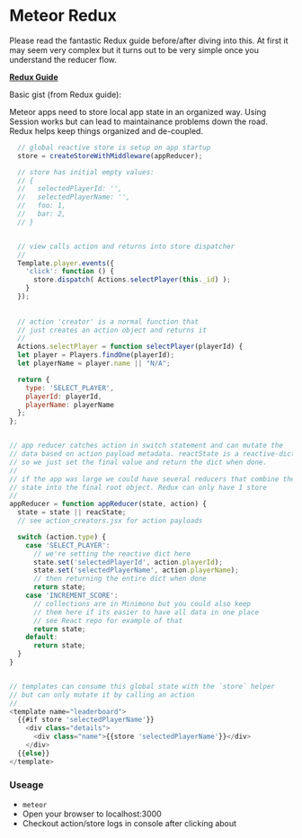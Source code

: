 # Meteor Redux

Please read the fantastic Redux guide before/after diving into this. At first it may seem very complex
but it turns out to be very simple once you understand the reducer flow.

**[Redux Guide](http://rackt.github.io/redux/index.html)**

Basic gist (from Redux guide):

Meteor apps need to store local app state in an organized way. Using Session works but can lead to
maintainance problems down the road. Redux helps keep things organized and de-coupled.

```javascript 
  // global reactive store is setup on app startup
  store = createStoreWithMiddleware(appReducer);

  // store has initial empty values:
  // {
  //   selectedPlayerId: '',
  //   selectedPlayerName: '',
  //   foo: 1,
  //   bar: 2,
  // }


  // view calls action and returns into store dispatcher
  //
  Template.player.events({
    'click': function () {
      store.dispatch( Actions.selectPlayer(this._id) );
    }
  });     
  
  
  // action 'creator' is a normal function that 
  // just creates an action object and returns it
  //
  Actions.selectPlayer = function selectPlayer(playerId) {
  let player = Players.findOne(playerId);
  let playerName = player.name || "N/A";

  return {
    type: 'SELECT_PLAYER',
    playerId: playerId,
    playerName: playerName
  };
};   


// app reducer catches action in switch statement and can mutate the
// data based on action payload metadata. reactState is a reactive-dict
// so we just set the final value and return the dict when done.
//
// if the app was large we could have several reducers that combine the
// state into the final root object. Redux can only have 1 store
//
appReducer = function appReducer(state, action) {
  state = state || reacState;
  // see action_creators.jsx for action payloads

  switch (action.type) {
    case 'SELECT_PLAYER':
      // we're setting the reactive dict here
      state.set('selectedPlayerId', action.playerId);
      state.set('selectedPlayerName', action.playerName);
      // then returning the entire dict when done
      return state;
    case 'INCREMENT_SCORE':
      // collections are in Minimono but you could also keep
      // them here if its easier to have all data in one place
      // see React repo for example of that
      return state;
    default:
      return state;
  }
}


// templates can consume this global state with the `store` helper
// but can only mutate it by calling an action
//
<template name="leaderboard">
  {{#if store 'selectedPlayerName'}}
    <div class="details">
      <div class="name">{{store 'selectedPlayerName'}}</div>
    </div>
  {{else}}
</template>

```



### Useage

- `meteor`
- Open your browser to localhost:3000
- Checkout action/store logs in console after clicking about
